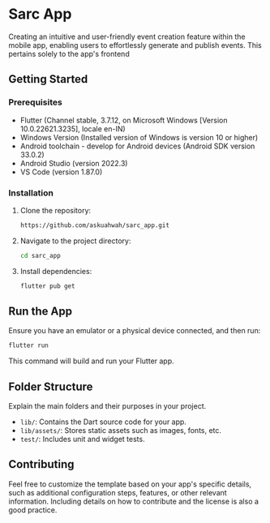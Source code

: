 
# Sarc App

Creating an intuitive and user-friendly event creation feature within the mobile app, enabling users to effortlessly generate and publish events. This pertains solely to the app's frontend

## Getting Started

### Prerequisites

- Flutter (Channel stable, 3.7.12, on Microsoft Windows [Version 10.0.22621.3235], locale en-IN)
- Windows Version (Installed version of Windows is version 10 or higher)
- Android toolchain - develop for Android devices (Android SDK version 33.0.2)
- Android Studio (version 2022.3)
- VS Code (version 1.87.0)

### Installation

1. Clone the repository:

   ```bash
   https://github.com/askuahwah/sarc_app.git
   ```

2. Navigate to the project directory:

   ```bash
   cd sarc_app
   ```

3. Install dependencies:

   ```bash
   flutter pub get
   ```

## Run the App

Ensure you have an emulator or a physical device connected, and then run:

```bash
flutter run
```

This command will build and run your Flutter app.

## Folder Structure

Explain the main folders and their purposes in your project.

- `lib/`: Contains the Dart source code for your app.
- `lib/assets/`: Stores static assets such as images, fonts, etc.
- `test/`: Includes unit and widget tests.

## Contributing

Feel free to customize the template based on your app's specific details, such as additional configuration steps, features, or other relevant information. Including details on how to contribute and the license is also a good practice.

